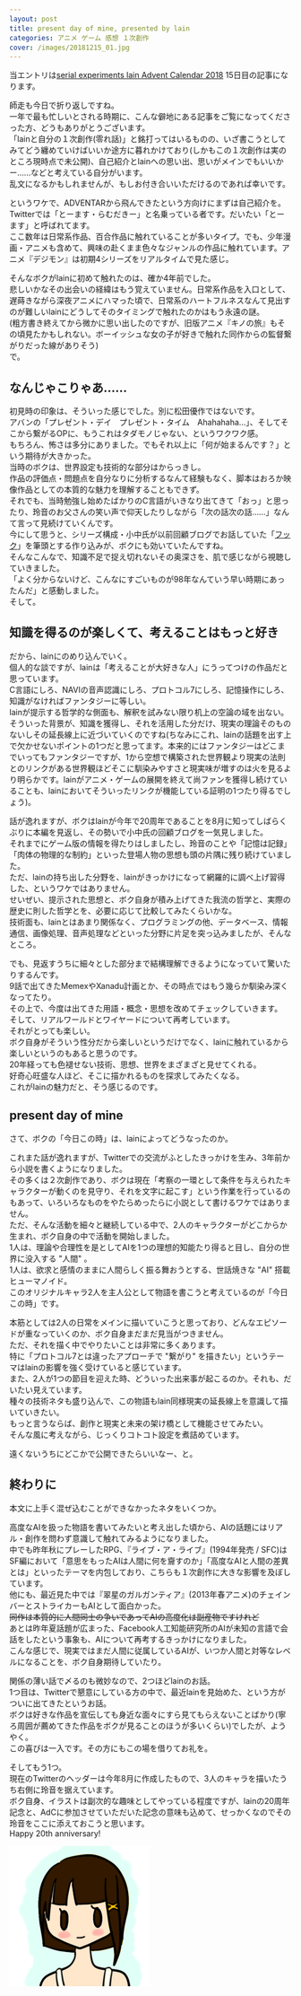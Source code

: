 ```yaml
---
layout: post
title: present day of mine, presented by lain
categories: アニメ ゲーム 感想 １次創作
cover: /images/20181215_01.jpg
---
```


当エントリは[serial experiments lain Advent Calendar 2018](https://adventar.org/calendars/3510) 15日目の記事になります。  
  
師走も今日で折り返しですね。  
一年で最も忙しいとされる時期に、こんな僻地にある記事をご覧になってくださった方、どうもありがとうございます。  
「lainと自分の１次創作(零れ話)」と銘打ってはいるものの、いざ書こうとしてみてどう纏めていけばいいか途方に暮れかけており(しかもこの１次創作は実のところ現時点で未公開)、自己紹介とlainへの思い出、思いがメインでもいいかー……などと考えている自分がいます。  
乱文になるかもしれませんが、もしお付き合いいただけるのであれば幸いです。  

というワケで、ADVENTARから飛んできたという方向けにまずは自己紹介を。  
Twitterでは「とーます・らむだきー」と名乗っている者です。だいたい「とーます」と呼ばれてます。  
ここ数年は日常系作品、百合作品に触れていることが多いタイプ。でも、少年漫画・アニメも含めて、興味の赴くまま色々なジャンルの作品に触れています。アニメ『デジモン』は初期4シリーズをリアルタイムで見た感じ。  

そんなボクがlainに初めて触れたのは、確か4年前でした。  
悲しいかなその出会いの経緯はもう覚えていません。日常系作品を入口として、遅蒔きながら深夜アニメにハマった頃で、日常系のハートフルネスなんて見出すのが難しいlainにどうしてそのタイミングで触れたのかはもう永遠の謎。  
(粗方書き終えてから微かに思い出したのですが、旧版アニメ『キノの旅』もその頃見たかもしれない。ボーイッシュな女の子が好きで触れた同作からの監督繋がりだった線がありそう)  
で。  

## なんじゃこりゃあ……

初見時の印象は、そういった感じでした。別に松田優作ではないです。  
アバンの「プレゼント・デイ　プレゼント・タイム　Ahahahaha…」、そしてそこから繋がるOPに、もうこれはタダモノじゃない、というワクワク感。  
もちろん、怖さは多分にありました。でもそれ以上に「何が始まるんです？」という期待が大きかった。  
当時のボクは、世界設定も技術的な部分はからっきし。  
作品の評価点・問題点を自分なりに分析するなんて経験もなく、脚本はおろか映像作品としての本質的な魅力を理解することもできず。  
それでも、当時勉強し始めたばかりのC言語がいきなり出てきて「おっ」と思ったり、玲音のお父さんの笑い声で仰天したりしながら「次の話次の話……」なんて言って見続けていくんです。  
今にして思うと、シリーズ構成・小中氏が以前回顧ブログでお話していた「[フック](https://yamaki-nyx.hatenablog.com/entry/2018/05/20/095716)」を筆頭とする作り込みが、ボクにも効いていたんですね。  
そんなこんなで、知識不足で捉え切れないその奥深さを、肌で感じながら視聴していきました。  
「よく分からないけど、こんなにすごいものが98年なんていう早い時期にあったんだ」と感動しました。  
そして。  

## 知識を得るのが楽しくて、考えることはもっと好き

だから、lainにのめり込んでいく。  
個人的な談ですが、lainは「考えることが大好きな人」にうってつけの作品だと思っています。  
C言語にしろ、NAVIの音声認識にしろ、プロトコル7にしろ、記憶操作にしろ、知識がなければファンタジーに等しい。  
lainが提示する哲学的な側面も、解釈を試みない限り机上の空論の域を出ない。  
そういった背景が、知識を獲得し、それを活用した分だけ、現実の理論そのものないしその延長線上に近づいていくのですね(ちなみにこれ、lainの話題を出す上で欠かせないポイントの1つだと思ってます。本来的にはファンタジーはどこまでいってもファンタジーですが、1から空想で構築された世界観より現実の法則とのリンクがある世界観ほどそこに馴染みやすさと現実味が増すのは火を見るより明らかです。lainがアニメ・ゲームの展開を終えて尚ファンを獲得し続けていることも、lainにおいてそういったリンクが機能している証明の1つたり得るでしょう)。  

話が逸れますが、ボクはlainが今年で20周年であることを8月に知ってしばらくぶりに本編を見返し、その勢いで小中氏の回顧ブログを一気見しました。  
それまでにゲーム版の情報を得たりはしましたし、玲音のことや「記憶は記録」「肉体の物理的な制約」といった登場人物の思想も頭の片隅に残り続けていました。  
ただ、lainの持ち出した分野を、lainがきっかけになって網羅的に調べ上げ習得した、というワケではありません。  
せいぜい、提示された思想と、ボク自身が積み上げてきた我流の哲学と、実際の歴史に則した哲学とを、必要に応じて比較してみたくらいかな。  
技術面も、lainとはあまり関係なく、プログラミングの他、データベース、情報通信、画像処理、音声処理などといった分野に片足を突っ込みましたが、そんなところ。  

でも、見返すうちに細々とした部分まで結構理解できるようになっていて驚いたりするんです。  
9話で出てきたMemexやXanadu計画とか、その時点ではもう幾らか馴染み深くなってたり。  
その上で、今度は出てきた用語・概念・思想を改めてチェックしていきます。  
そして、リアルワールドとワイヤードについて再考しています。  
それがとっても楽しい。  
ボク自身がそういう性分だから楽しいというだけでなく、lainに触れているから楽しいというのもあると思うのです。  
20年経っても色褪せない技術、思想、世界をまざまざと見せてくれる。  
好奇心旺盛な人ほど、そこに描かれるものを探求してみたくなる。  
これがlainの魅力だと、そう感じるのです。  

## present day of mine

さて、ボクの「今日この時」は、lainによってどうなったのか。  

これまた話が逸れますが、Twitterでの交流がふとしたきっかけを生み、3年前から小説を書くようになりました。  
その多くは２次創作であり、ボクは現在「考察の一環として条件を与えられたキャラクターが動くのを見守り、それを文字に起こす」という作業を行っているのもあって、いろいろなものをやたらめったらに小説として書けるワケではありません。  
ただ、そんな活動を細々と継続している中で、2人のキャラクターがどこからか生まれ、ボク自身の中で活動を開始しました。  
1人は、理論や合理性を是としてAIを1つの理想的知能たり得ると目し、自分の世界に没入する "人間" 。  
1人は、欲求と感情のままに人間らしく振る舞おうとする、世話焼きな "AI" 搭載ヒューマノイド。  
このオリジナルキャラ2人を主人公として物語を書こうと考えているのが「今日この時」です。  

本筋としては2人の日常をメインに描いていこうと思っており、どんなエピソードが重なっていくのか、ボク自身まだまだ見当がつきません。  
ただ、それを描く中でやりたいことは非常に多くあります。  
特に「プロトコル7とは違ったアプローチで "繋がり" を描きたい」というテーマはlainの影響を強く受けていると感じています。  
また、2人が1つの節目を迎えた時、どういった出来事が起こるのか。それも、だいたい見えています。  
種々の技術ネタも盛り込んで、この物語もlain同様現実の延長線上を意識して描いていきたい。  
もっと言うならば、創作と現実と未来の架け橋として機能させてみたい。  
そんな風に考えながら、じっくりコトコト設定を煮詰めています。  

遠くないうちにどこかで公開できたらいいなー、と。  

## 終わりに

本文に上手く混ぜ込むことができなかったネタをいくつか。  

高度なAIを扱った物語を書いてみたいと考え出した頃から、AIの話題にはリアル・創作を問わず意識して触れてみるようになりました。  
中でも昨年秋にプレーしたRPG、『ライブ・ア・ライブ』(1994年発売 / SFC)はSF編において「意思をもったAIは人間に何を齎すのか」「高度なAIと人間の差異とは」といったテーマを内包しており、こちらも１次創作に大きな影響を及ぼしています。  
他にも、最近見た中では『翠星のガルガンティア』(2013年春アニメ)のチェインバーとストライカーもAIとして面白かった。  
~~同作は本質的に人間同士の争いであってAIの高度化は副産物ですけれど~~  
あとは昨年夏話題が広まった、Facebook人工知能研究所のAIが未知の言語で会話をしたという事象も、AIについて再考するきっかけになりました。  
こんな感じで、現実ではまだ人間に従属しているAIが、いつか人間と対等なレベルになることを、ボク自身期待していたり。  

関係の薄い話で〆るのも微妙なので、2つほどlainのお話。  
1つ目は、Twitterで懇意にしている方の中で、最近lainを見始めた、という方がついに出てきたというお話。  
ボクは好きな作品を宣伝しても身近な面々にすら見てもらえないことばかり(寧ろ周囲が薦めてきた作品をボクが見ることのほうが多いくらい)でしたが、ようやく。  
この喜びは一入です。その方にもこの場を借りてお礼を。  

そしてもう1つ。  
現在のTwitterのヘッダーは今年8月に作成したもので、3人のキャラを描いたうち右側に玲音を据えています。  
ボク自身、イラストは副次的な趣味としてやっている程度ですが、lainの20周年記念と、AdCに参加させていただいた記念の意味も込めて、せっかくなのでその玲音をここに添えておこうと思います。  
Happy 20th anniversary!  

![デフォルメ玲音](/images/20181215_01.jpg "デフォルメ玲音")  
